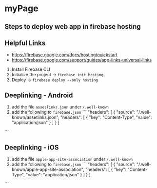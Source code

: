 # myPage

## Steps to deploy web app in firebase hosting

## Helpful Links
- https://firebase.google.com/docs/hosting/quickstart
- https://firebase.google.com/support/guides/app-links-universal-links

1. Install Firebase CLI
2. Initialize the project -> `firebase init hosting`
3. Deploy -> `firebase deploy --only hosting`

## Deeplinking - Android

1. add the file `asseslinks.json` under `/.well-known`
2. add the following to `firebase.json`
´´´ 
 "headers": [
    {
      "source": "/.well-known/assetlinks.json",
      "headers": [
        {
          "key": "Content-Type",
          "value": "application/json"
        }
      ]
    }
  ]

´´´


## Deeplinking - iOS

1. add the file `apple-app-site-association` under `/.well-known`
2. add the following to `firebase.json`
´´´ 
 "headers": [
    {
      "source": "/.well-known/apple-app-site-association",
      "headers": [
        {
          "key": "Content-Type",
          "value": "application/json"
        }
      ]
    }
  ]

´´´
